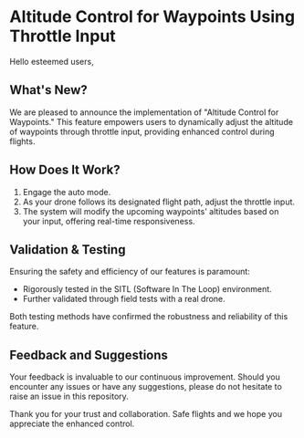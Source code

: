 # Altitude Control for Waypoints Using Throttle Input

Hello esteemed users,

## What's New?

We are pleased to announce the implementation of "Altitude Control for Waypoints." This feature empowers users to dynamically adjust the altitude of waypoints through throttle input, providing enhanced control during flights.

## How Does It Work?

1. Engage the auto mode.
2. As your drone follows its designated flight path, adjust the throttle input.
3. The system will modify the upcoming waypoints' altitudes based on your input, offering real-time responsiveness.

## Validation & Testing

Ensuring the safety and efficiency of our features is paramount:
- Rigorously tested in the SITL (Software In The Loop) environment.
- Further validated through field tests with a real drone.

Both testing methods have confirmed the robustness and reliability of this feature.

## Feedback and Suggestions

Your feedback is invaluable to our continuous improvement. Should you encounter any issues or have any suggestions, please do not hesitate to raise an issue in this repository.

Thank you for your trust and collaboration. Safe flights and we hope you appreciate the enhanced control.
